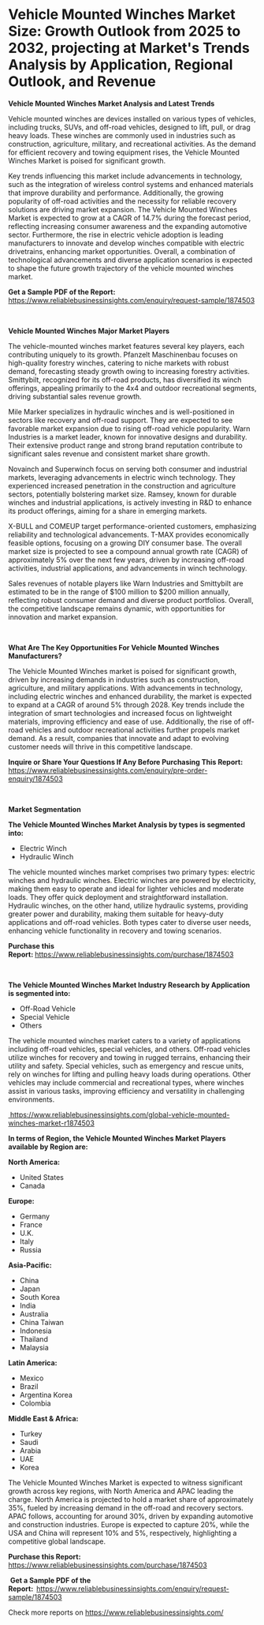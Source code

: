 <p><h1>Vehicle Mounted Winches Market Size: Growth Outlook from 2025 to 2032, projecting at Market's Trends Analysis by Application, Regional Outlook, and Revenue</h1></p><p><strong>Vehicle Mounted Winches Market Analysis and Latest Trends</strong></p>
<p><p>Vehicle mounted winches are devices installed on various types of vehicles, including trucks, SUVs, and off-road vehicles, designed to lift, pull, or drag heavy loads. These winches are commonly used in industries such as construction, agriculture, military, and recreational activities. As the demand for efficient recovery and towing equipment rises, the Vehicle Mounted Winches Market is poised for significant growth.</p><p>Key trends influencing this market include advancements in technology, such as the integration of wireless control systems and enhanced materials that improve durability and performance. Additionally, the growing popularity of off-road activities and the necessity for reliable recovery solutions are driving market expansion. The Vehicle Mounted Winches Market is expected to grow at a CAGR of 14.7% during the forecast period, reflecting increasing consumer awareness and the expanding automotive sector. Furthermore, the rise in electric vehicle adoption is leading manufacturers to innovate and develop winches compatible with electric drivetrains, enhancing market opportunities. Overall, a combination of technological advancements and diverse application scenarios is expected to shape the future growth trajectory of the vehicle mounted winches market.</p></p>
<p><strong>Get a Sample PDF of the Report:&nbsp;</strong> <a href="https://www.reliablebusinessinsights.com/enquiry/request-sample/1874503?utm_campaign=2447&utm_medium=2&utm_source=Github&utm_content=ia&utm_term=22022025&utm_id=vehicle-mounted-winches">https://www.reliablebusinessinsights.com/enquiry/request-sample/1874503</a></p>
<p>&nbsp;</p>
<p><strong>Vehicle Mounted Winches Major Market Players</strong></p>
<p><p>The vehicle-mounted winches market features several key players, each contributing uniquely to its growth. Pfanzelt Maschinenbau focuses on high-quality forestry winches, catering to niche markets with robust demand, forecasting steady growth owing to increasing forestry activities. Smittybilt, recognized for its off-road products, has diversified its winch offerings, appealing primarily to the 4x4 and outdoor recreational segments, driving substantial sales revenue growth.</p><p>Mile Marker specializes in hydraulic winches and is well-positioned in sectors like recovery and off-road support. They are expected to see favorable market expansion due to rising off-road vehicle popularity. Warn Industries is a market leader, known for innovative designs and durability. Their extensive product range and strong brand reputation contribute to significant sales revenue and consistent market share growth. </p><p>Novainch and Superwinch focus on serving both consumer and industrial markets, leveraging advancements in electric winch technology. They experienced increased penetration in the construction and agriculture sectors, potentially bolstering market size. Ramsey, known for durable winches and industrial applications, is actively investing in R&D to enhance its product offerings, aiming for a share in emerging markets.</p><p>X-BULL and COMEUP target performance-oriented customers, emphasizing reliability and technological advancements. T-MAX provides economically feasible options, focusing on a growing DIY consumer base. The overall market size is projected to see a compound annual growth rate (CAGR) of approximately 5% over the next few years, driven by increasing off-road activities, industrial applications, and advancements in winch technology.</p><p>Sales revenues of notable players like Warn Industries and Smittybilt are estimated to be in the range of $100 million to $200 million annually, reflecting robust consumer demand and diverse product portfolios. Overall, the competitive landscape remains dynamic, with opportunities for innovation and market expansion.</p></p>
<p>&nbsp;</p>
<p><strong>What Are The Key Opportunities For Vehicle Mounted Winches Manufacturers?</strong></p>
<p><p>The Vehicle Mounted Winches market is poised for significant growth, driven by increasing demands in industries such as construction, agriculture, and military applications. With advancements in technology, including electric winches and enhanced durability, the market is expected to expand at a CAGR of around 5% through 2028. Key trends include the integration of smart technologies and increased focus on lightweight materials, improving efficiency and ease of use. Additionally, the rise of off-road vehicles and outdoor recreational activities further propels market demand. As a result, companies that innovate and adapt to evolving customer needs will thrive in this competitive landscape.</p></p>
<p><strong>Inquire or Share Your Questions If Any Before Purchasing This Report:</strong> <a href="https://www.reliablebusinessinsights.com/enquiry/pre-order-enquiry/1874503?utm_campaign=2447&utm_medium=2&utm_source=Github&utm_content=ia&utm_term=22022025&utm_id=vehicle-mounted-winches">https://www.reliablebusinessinsights.com/enquiry/pre-order-enquiry/1874503</a></p>
<p>&nbsp;</p>
<p><strong>Market Segmentation</strong></p>
<p><strong>The Vehicle Mounted Winches Market Analysis by types is segmented into:</strong></p>
<p><ul><li>Electric Winch</li><li>Hydraulic Winch</li></ul></p>
<p><p>The vehicle mounted winches market comprises two primary types: electric winches and hydraulic winches. Electric winches are powered by electricity, making them easy to operate and ideal for lighter vehicles and moderate loads. They offer quick deployment and straightforward installation. Hydraulic winches, on the other hand, utilize hydraulic systems, providing greater power and durability, making them suitable for heavy-duty applications and off-road vehicles. Both types cater to diverse user needs, enhancing vehicle functionality in recovery and towing scenarios.</p></p>
<p><strong>Purchase this Report:&nbsp;</strong><a href="https://www.reliablebusinessinsights.com/purchase/1874503?utm_campaign=2447&utm_medium=2&utm_source=Github&utm_content=ia&utm_term=22022025&utm_id=vehicle-mounted-winches">https://www.reliablebusinessinsights.com/purchase/1874503</a></p>
<p>&nbsp;</p>
<p><strong>The Vehicle Mounted Winches Market Industry Research by Application is segmented into:</strong></p>
<p><ul><li>Off-Road Vehicle</li><li>Special Vehicle</li><li>Others</li></ul></p>
<p><p>The vehicle mounted winches market caters to a variety of applications including off-road vehicles, special vehicles, and others. Off-road vehicles utilize winches for recovery and towing in rugged terrains, enhancing their utility and safety. Special vehicles, such as emergency and rescue units, rely on winches for lifting and pulling heavy loads during operations. Other vehicles may include commercial and recreational types, where winches assist in various tasks, improving efficiency and versatility in challenging environments.</p></p>
<p><a href="https://www.reliablebusinessinsights.com/global-vehicle-mounted-winches-market-r1874503?utm_campaign=2447&utm_medium=2&utm_source=Github&utm_content=ia&utm_term=22022025&utm_id=vehicle-mounted-winches">&nbsp;https://www.reliablebusinessinsights.com/global-vehicle-mounted-winches-market-r1874503</a></p>
<p><strong>In terms of Region, the Vehicle Mounted Winches Market Players available by Region are:</strong></p>
<p>
    <p> <strong> North America: </strong>
        <ul>
            <li>United States</li>
            <li>Canada</li>
        </ul>
        </p> 
    <p> <strong> Europe: </strong>
        <ul>
            <li>Germany</li>
            <li>France</li>
            <li>U.K.</li>
            <li>Italy</li>
            <li>Russia</li>
        </ul>
        </p> 
    <p> <strong> Asia-Pacific: </strong>
        <ul>
            <li>China</li>
            <li>Japan</li>
            <li>South Korea</li>
            <li>India</li>
            <li>Australia</li>
            <li>China Taiwan</li>
            <li>Indonesia</li>
            <li>Thailand</li>
            <li>Malaysia</li>
        </ul>
        </p> 
    <p> <strong> Latin America: </strong>
        <ul>
            <li>Mexico</li>
            <li>Brazil</li>
            <li>Argentina Korea</li>
            <li>Colombia</li>
        </ul>
        </p> 
    <p> <strong> Middle East & Africa: </strong>
        <ul>
            <li>Turkey</li>
            <li>Saudi</li>
            <li>Arabia</li>
            <li>UAE</li>
            <li>Korea</li>
        </ul>
    </p>
    </p>
<p><p>The Vehicle Mounted Winches Market is expected to witness significant growth across key regions, with North America and APAC leading the charge. North America is projected to hold a market share of approximately 35%, fueled by increasing demand in the off-road and recovery sectors. APAC follows, accounting for around 30%, driven by expanding automotive and construction industries. Europe is expected to capture 20%, while the USA and China will represent 10% and 5%, respectively, highlighting a competitive global landscape.</p></p>
<p><strong>Purchase this Report: </strong><a href="https://www.reliablebusinessinsights.com/purchase/1874503?utm_campaign=2447&utm_medium=2&utm_source=Github&utm_content=ia&utm_term=22022025&utm_id=vehicle-mounted-winches">https://www.reliablebusinessinsights.com/purchase/1874503</a></p>
<p>&nbsp;<strong>Get a Sample PDF of the Report:&nbsp;&nbsp;</strong><a href="https://www.reliablebusinessinsights.com/enquiry/request-sample/1874503?utm_campaign=2447&utm_medium=2&utm_source=Github&utm_content=ia&utm_term=22022025&utm_id=vehicle-mounted-winches">https://www.reliablebusinessinsights.com/enquiry/request-sample/1874503</a></p>
<p><strong></strong></p>
<p>Check more reports on <a href="https://www.reliablebusinessinsights.com/?utm_campaign=2447&utm_medium=2&utm_source=Github&utm_content=ia&utm_term=22022025&utm_id=vehicle-mounted-winches">https://www.reliablebusinessinsights.com/</a></p>